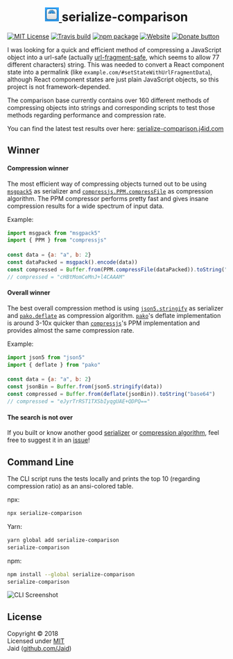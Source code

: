<h1 align="center">
  <a href="https://serialize-comparison.j4id.com">
  <img src="./config/icon.png" alt="Logo">
  </a>
  serialize-comparison
</h1>

[![MIT License](https://img.shields.io/badge/license-MIT-brightgreen.svg)](./license.txt)
[![Travis build](https://travis-ci.org/Jaid/serialize-comparison.svg)](https://travis-ci.org/Jaid/serialize-comparison)
[![npm package](https://img.shields.io/npm/v/serialize-comparison.svg)](https://www.npmjs.com/package/serialize-comparison)
[![Website](https://img.shields.io/badge/page-j4id.com-blue.svg)](http://serialize-comparison.j4id.com)
[![Donate button](https://img.shields.io/badge/donate-PayPal-ff0080.svg)](https://www.paypal.com/cgi-bin/webscr?cmd=_s-xclick&hosted_button_id=RW8UHK5ZG3BX4)

I was looking for a quick and efficient method of compressing a JavaScript object into a url-safe (actually [url-fragment-safe](https://stackoverflow.com/a/2849800), which seems to allow 77 different characters) string. This was needed to convert a React component state into a permalink (like `example.com/#setStateWithUrlFragmentData`), although React component states are just plain JavaScript objects, so this project is not framework-depended.

The comparison base currently contains over 160 different methods of compressing objects into strings and corresponding scripts to test those methods regarding performance and compression rate.

You can find the latest test results over here: [serialize-comparison.j4id.com](https://serialize-comparison.j4id.com)

## Winner

#### Compression winner

The most efficient way of compressing objects turned out to be using [`msgpack5`](https://github.com/mcollina/msgpack5) as serializer and [`compressjs.PPM.compressFile`](https://github.com/cscott/compressjs/blob/master/lib/PPM.js) as compression algorithm. The PPM compressor performs pretty fast and gives insane compression results for a wide spectrum of input data.

Example:

```js
import msgpack from "msgpack5"
import { PPM } from "compressjs"

const data = {a: "a", b: 2}
const dataPacked = msgpack().encode(data))
const compressed = Buffer.from(PPM.compressFile(dataPacked)).toString("base64")
// compressed = "cHBtMomCeMnJ+l4CAAAM"
```

#### Overall winner

The best overall compression method is using [`json5.stringify`](https://github.com/json5/json5) as serializer and [`pako.deflate`](http://nodeca.github.io/pako) as compression algorithm. [`pako`](https://github.com/nodeca/pako)'s deflate implementation is around 3-10x quicker than [`compressjs`](https://github.com/cscott/compressjs)'s PPM implementation and provides almost the same compression rate.

Example:

```js
import json5 from "json5"
import { deflate } from "pako"

const data = {a: "a", b: 2}
const jsonBin = Buffer.from(json5.stringify(data))
const compressed = Buffer.from(deflate(jsonBin)).toString("base64")
// compressed = "eJyrTrRST1TXSbIyqgUAE+QDPQ=="
```

#### The search is not over

If you built or know another good [serializer](./src/formatters.js) or [compression algorithm](./src/compressors.js), feel free to suggest it in an [issue](https://github.com/Jaid/serialize-comparison/issues)!

## Command Line

The CLI script runs the tests locally and prints the top 10 (regarding compression ratio) as an ansi-colored table.

npx:
```bash
npx serialize-comparison
```

Yarn:
```bash
yarn global add serialize-comparison
serialize-comparison
```

npm:
```bash
npm install --global serialize-comparison
serialize-comparison
```

![CLI Screenshot](https://i.imgur.com/X95JaYi.png)

## License

Copyright © 2018  
Licensed under [MIT](./license.txt)  
Jaid ([github.com/Jaid](https://github.com/Jaid))  
